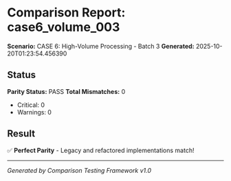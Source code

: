 # Comparison Report: case6_volume_003
**Scenario:** CASE 6: High-Volume Processing - Batch 3
**Generated:** 2025-10-20T01:23:54.456390

## Status
**Parity Status:** PASS
**Total Mismatches:** 0
  - Critical: 0
  - Warnings: 0

## Result
✅ **Perfect Parity** - Legacy and refactored implementations match!

---
*Generated by Comparison Testing Framework v1.0*